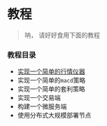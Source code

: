 # 教程

> 呐， 请好好食用下面的教程


### 教程目录

- [实现一个简单的行情仪器](tutorial/data_recorder.md)
- 实现一个简单的`macd`策略
- 实现一个简单的套利策略
- 实现一个交易端 
- 构建一个微服务端
- 使用分布式大规模部署节点 